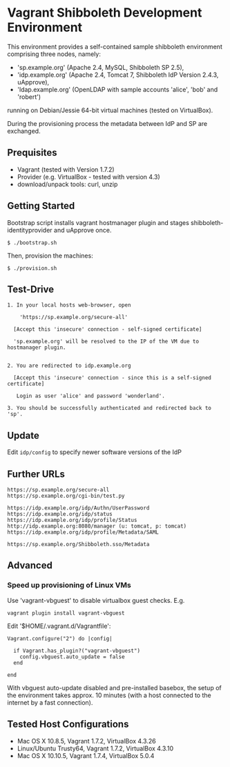 # Vagrant Shibboleth Development Environment

This environment provides a self-contained sample shibboleth environment comprising
three nodes, namely:

- 'sp.example.org' (Apache 2.4, MySQL, Shibboleth SP 2.5),
- 'idp.example.org' (Apache 2.4, Tomcat 7, Shibboleth IdP Version 2.4.3, uApprove), 
- 'ldap.example.org' (OpenLDAP with sample accounts 'alice', 'bob' and 'robert')

running on Debian/Jessie 64-bit virtual machines (tested on VirtualBox).

During the provisioning process the metadata between IdP and SP are exchanged.

## Prequisites

- Vagrant (tested with Version 1.7.2)
- Provider (e.g. VirtualBox - tested with version 4.3)
- download/unpack tools: curl, unzip

## Getting Started

Bootstrap script installs vagrant hostmanager plugin and 
stages shibboleth-identityprovider and uApprove once.

    $ ./bootstrap.sh

Then, provision the machines:

    $ ./provision.sh

## Test-Drive

    1. In your local hosts web-browser, open 

        'https://sp.example.org/secure-all'

      [Accept this 'insecure' connection - self-signed certificate]
    
      'sp.example.org' will be resolved to the IP of the VM due to hostmanager plugin.


    2. You are redirected to idp.example.org 
      
      [Accept this 'insecure' connection - since this is a self-signed certificate]

       Login as user 'alice' and password 'wonderland'.

    3. You should be successfully authenticated and redirected back to 'sp'.


## Update
    
Edit `idp/config` to specify newer software versions of the IdP 


## Further URLs
    
    https://sp.example.org/secure-all
    https://sp.example.org/cgi-bin/test.py

    https://idp.example.org/idp/Authn/UserPassword
    https://idp.example.org/idp/status
    https://idp.example.org/idp/profile/Status
    http://idp.example.org:8080/manager (u: tomcat, p: tomcat)
    https://idp.example.org/idp/profile/Metadata/SAML

    https://sp.example.org/Shibboleth.sso/Metadata


## Advanced

### Speed up provisioning of Linux VMs

Use 'vagrant-vbguest' to disable virtualbox guest checks.
E.g. 

    vagrant plugin install vagrant-vbguest

Edit '$HOME/.vagrant.d/Vagrantfile':

    Vagrant.configure("2") do |config|

      if Vagrant.has_plugin?("vagrant-vbguest")
        config.vbguest.auto_update = false
      end

    end

With vbguest auto-update disabled and pre-installed basebox, 
the setup of the environment takes approx. 10 minutes (with a host connected to the internet by a fast connection).


## Tested Host Configurations

- Mac OS X 10.8.5, Vagrant 1.7.2, VirtualBox 4.3.26
- Linux/Ubuntu Trusty64, Vagrant 1.7.2, VirtualBox 4.3.10
- Mac OS X 10.10.5, Vagrant 1.7.4, VirtualBox 5.0.4


